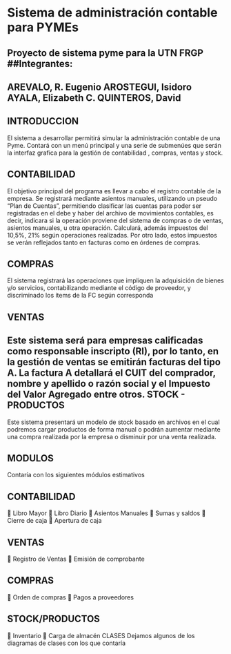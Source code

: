 # Sistema de administración contable para PYMEs
Proyecto de sistema pyme para la UTN FRGP
##Integrantes:
------------------------------
**AREVALO, R. Eugenio**
**AROSTEGUI, Isidoro**
**AYALA, Elizabeth C.**
**QUINTEROS, David**
------------------------------

INTRODUCCION
------------
El sistema a desarrollar permitirá simular la administración contable de una Pyme.
Contará con un menú principal y una serie de submenúes que serán la interfaz grafica
para la gestión de contabilidad , compras, ventas y stock.

CONTABILIDAD
------------
El objetivo principal del programa es llevar a cabo el registro contable de la empresa.
Se registrará mediante asientos manuales, utilizando un pseudo “Plan de Cuentas”,
permitiendo clasificar las cuentas para poder ser registradas en el debe y haber del
archivo de movimientos contables, es decir, indicara si la operación proviene del
sistema de compras o de ventas, asientos manuales, u otra operación. Calculará,
además impuestos del 10,5%, 21% según operaciones realizadas. Por otro lado, estos
impuestos se verán reflejados tanto en facturas como en órdenes de compras.

COMPRAS
------------
El sistema registrará las operaciones que impliquen la adquisición de bienes y/o
servicios, contabilizando mediante el código de proveedor, y discriminado los ítems de
la FC según corresponda

VENTAS
------------
Este sistema será para empresas calificadas como responsable inscripto (RI), por lo
tanto, en la gestión de ventas se emitirán facturas del tipo A. La factura A detallará el
CUIT del comprador, nombre y apellido o razón social y el Impuesto del Valor Agregado
entre otros.
STOCK - PRODUCTOS
------------
Este sistema presentará un modelo de stock basado en archivos en el cual podremos
cargar productos de forma manual o podrán aumentar mediante una compra realizada
por la empresa o disminuir por una venta realizada.

MODULOS
------------
Contaría con los siguientes módulos estimativos

CONTABILIDAD
------------
 Libro Mayor
 Libro Diario
 Asientos Manuales
 Sumas y saldos
 Cierre de caja
 Apertura de caja


VENTAS
------------
 Registro de Ventas
 Emisión de comprobante


COMPRAS
------------
 Orden de compras
 Pagos a proveedores


STOCK/PRODUCTOS
------------
 Inventario
 Carga de almacén
CLASES
Dejamos algunos de los diagramas de clases con los que contaría
